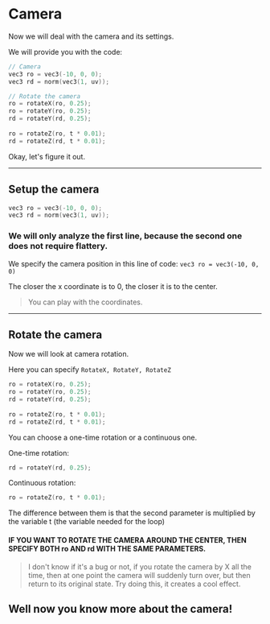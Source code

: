 # Camera

Now we will deal with the camera and its settings.

We will provide you with the code:
```c++
// Camera
vec3 ro = vec3(-10, 0, 0);
vec3 rd = norm(vec3(1, uv));

// Rotate the camerа
ro = rotateX(ro, 0.25);
ro = rotateY(ro, 0.25);
rd = rotateY(rd, 0.25);
              
ro = rotateZ(ro, t * 0.01);
rd = rotateZ(rd, t * 0.01);
```

Okay, let's figure it out.

---
Setup the camera
--
```c++
vec3 ro = vec3(-10, 0, 0);
vec3 rd = norm(vec3(1, uv));
```
### We will only analyze the first line, because the second one does not require flattery.

We specify the camera position in this line of code: `vec3 ro = vec3(-10, 0, 0)`

The closer the x coordinate is to 0, the closer it is to the center.

> You can play with the coordinates.

----
Rotate the camera
--

Now we will look at camera rotation.

Here you can specify `RotateX, RotateY, RotateZ`

```c++
ro = rotateX(ro, 0.25);
ro = rotateY(ro, 0.25);
rd = rotateY(rd, 0.25);
              
ro = rotateZ(ro, t * 0.01);
rd = rotateZ(rd, t * 0.01);
```

You can choose a one-time rotation or a continuous one.

One-time rotation:
```c++
rd = rotateY(rd, 0.25);
```

Continuous rotation:
```c++ 
ro = rotateZ(ro, t * 0.01);
```

The difference between them is that the second parameter is multiplied by the variable t (the variable needed for the loop)

#### IF YOU WANT TO ROTATE THE CAMERA AROUND THE CENTER, THEN SPECIFY BOTH ro AND rd WITH THE SAME PARAMETERS.

> I don't know if it's a bug or not, if you rotate the camera by X all the time, then at one point the camera will suddenly turn over, but then return to its original state. Try doing this, it creates a cool effect.

## Well now you know more about the camera!
